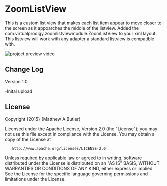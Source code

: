 # ZoomListView
This is a custom list view that makes each list item appear to move closer to the screen as it appoarches the middle of the listview. Added the com.virtualprodigy.zoomlistviewmodule.ZoomListView to your xml layout. This listview will work with 
any adapter a standard listview is compatible with.

![project preview video ](https://github.com/virtualprodigy/ZoomListView/blob/master/.video/IMG_2028.gif)
## Change Log
Version 1.0

-Inital upload

## License
   Copyright {2015} {Matthew A Butler}

   Licensed under the Apache License, Version 2.0 (the "License");
   you may not use this file except in compliance with the License.
   You may obtain a copy of the License at

       http://www.apache.org/licenses/LICENSE-2.0

   Unless required by applicable law or agreed to in writing, software
   distributed under the License is distributed on an "AS IS" BASIS,
   WITHOUT WARRANTIES OR CONDITIONS OF ANY KIND, either express or implied.
   See the License for the specific language governing permissions and
   limitations under the License.

   
